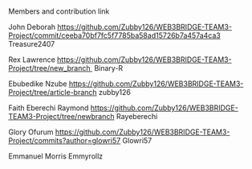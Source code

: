 #
Members and contribution link

John Deborah
https://github.com/Zubby126/WEB3BRIDGE-TEAM3-Project/commit/ceeba70bf7fc5f7785ba58ad15726b7a457a4ca3
Treasure2407


Rex Lawrence 
https://github.com/Zubby126/WEB3BRIDGE-TEAM3-Project/tree/new_branch 
Binary-R

Ebubedike Nzube
https://github.com/Zubby126/WEB3BRIDGE-TEAM3-Project/tree/article-branch
zubby126

Faith Eberechi Raymond
https://github.com/Zubby126/WEB3BRIDGE-TEAM3-Project/tree/newbranch
Rayeberechi

Glory Ofurum 
https://github.com/Zubby126/WEB3BRIDGE-TEAM3-Project/commits?author=glowri57
Glowri57

Emmanuel Morris
Emmyrollz